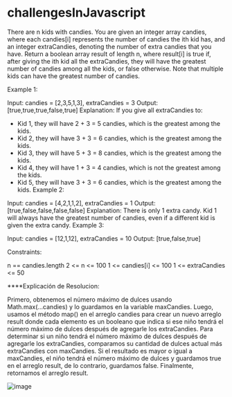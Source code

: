 # challengesInJavascript

There are n kids with candies. You are given an integer array candies, where each candies[i] represents the number 
of candies the ith kid has, and an integer extraCandies, denoting the number of extra candies that you have.
Return a boolean array result of length n, where result[i] is true if, after giving the ith kid all the extraCandies, 
they will have the greatest number of candies among all the kids, or false otherwise.
Note that multiple kids can have the greatest number of candies.

Example 1:

Input: candies = [2,3,5,1,3], extraCandies = 3
Output: [true,true,true,false,true] 
Explanation: If you give all extraCandies to:
- Kid 1, they will have 2 + 3 = 5 candies, which is the greatest among the kids.
- Kid 2, they will have 3 + 3 = 6 candies, which is the greatest among the kids.
- Kid 3, they will have 5 + 3 = 8 candies, which is the greatest among the kids.
- Kid 4, they will have 1 + 3 = 4 candies, which is not the greatest among the kids.
- Kid 5, they will have 3 + 3 = 6 candies, which is the greatest among the kids.
Example 2:

Input: candies = [4,2,1,1,2], extraCandies = 1
Output: [true,false,false,false,false] 
Explanation: There is only 1 extra candy.
Kid 1 will always have the greatest number of candies, even if a different kid is given the extra candy.
Example 3:

Input: candies = [12,1,12], extraCandies = 10
Output: [true,false,true]

Constraints:

n == candies.length
2 <= n <= 100
1 <= candies[i] <= 100
1 <= extraCandies <= 50


****Explicación de Resolucion:

Primero, obtenemos el número máximo de dulces usando Math.max(...candies) y lo guardamos en la variable maxCandies.
Luego, usamos el método map() en el arreglo candies para crear un nuevo arreglo result donde cada elemento es un booleano 
que indica si ese niño tendrá el número máximo de dulces después de agregarle los extraCandies.
Para determinar si un niño tendrá el número máximo de dulces después de agregarle los extraCandies, 
comparamos su cantidad de dulces actual más extraCandies con maxCandies. Si el resultado es mayor o igual a maxCandies, 
el niño tendrá el número máximo de dulces y guardamos true en el arreglo result, de lo contrario, guardamos false.
Finalmente, retornamos el arreglo result.



![image](https://user-images.githubusercontent.com/33848453/232870459-c2e9154a-f775-4c9d-aa10-36ecbe940763.png)



